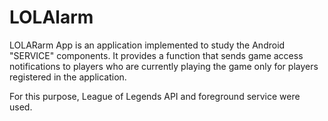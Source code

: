 # LOLAlarm
LOLARarm App is an application implemented to study the Android "SERVICE" components.
It provides a function that sends game access notifications to players who are currently playing the game only for players registered in the application.

For this purpose, League of Legends API and foreground service were used.

